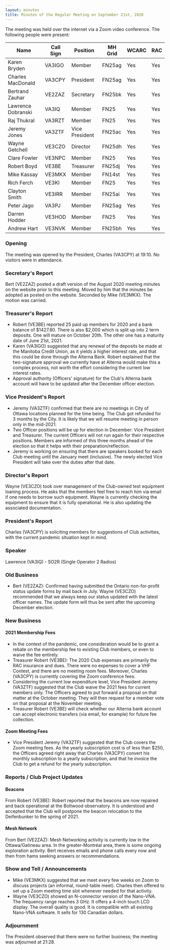 ```yaml
---
layout: minutes
title: Minutes of the Regular Meeting on September 21st, 2020
---
```

The meeting was held over the internet via a Zoom video conference.
The following people were present:

| Name                   | Call Sign  | Position         | MH Grid | WCARC | RAC |
|------------------------|------------|------------------|---------|-------|-----|
| Karen Bryden           | VA3IGO     | Member           | FN25ag  | Yes   | Yes |
| Charles MacDonald      | VA3CPY     | President        | FN25ag  | Yes   | Yes |
| Bertrand Zauhar        | VE2ZAZ     | Secretary        | FN25bk  | Yes   | Yes |
| Lawrence Dobranski     | VA3IQ      | Member           | FN25    | Yes   | Yes |
| Raj Thukral            | VA3RZT     | Member           | FN25    | Yes   | Yes |
| Jeremy Jones           | VA3ZTF     | Vice President   | FN25ac  | Yes   | Yes |
| Wayne Getchell         | VE3CZO     | Director         | FN25dh  | Yes   | Yes |
| Clare Fowler           | VE3NPC     | Member           | FN25    | Yes   | Yes |
| Robert Boyd            | VE3BE      | Treasurer        | FN25dj  | Yes   | Yes |
| Mike Kassay            | VE3MKX     | Member           | FN14st  | Yes   | Yes |
| Rich Ferch             | VE3KI      | Member           | FN25    | Yes   | Yes |
| Clayton Smith          | VE3IRR     | Member           | FN25ai  | Yes   | Yes |
| Peter Jago             | VA3PJ      | Member           | FN25ag  | Yes   | Yes |
| Darren Hodder          | VE3HOD     | Member           | FN25    | Yes   | Yes |
| Andrew Hart            | VE3NVK     | Member           | FN25bh  | Yes   | Yes |

### Opening
The meeting was opened by the President, Charles (VA3CPY) at 19:10.
No visitors were in attendance.

### Secretary's Report
Bert (VE2ZAZ) posted a draft version of the August 2020 meeting minutes on the website prior to this meeting. Moved by him that the minutes be adopted as posted on the website. Seconded by Mike (VE3MKX). The motion was carried.

### Treasurer's Report
- Robert (VE3BE) reported 25 paid up members for 2020 and a bank balance of $1427.80. There is also $2,000 which is split up into 2 term deposits. One will mature on October 20th. The other one has a maturity date of June 21st, 2021.
- Karen (VA3IGO) suggested that any renewal of the deposits be made at the Manitoba Credit Union, as it yields a higher interest rate, and that this could be done through the Alterna Bank. Robert explained that the two-signature approval we currently have at Alterna would make this a complex process, not worth the effort considering the current low interest rates.
- Approval authority (Officers' signature) for the Club's Alterna bank account will have to be updated after the December officer election.

### Vice President's Report
- Jeremy (VA3ZTF) confirmed that there are no meetings in City of Ottawa locations planned for the time being. The Club got refunded for 3 months by the City. It is likely that we will resume meeting in person only in the mid-2021.
- Two Officer positions will be up for election in December: Vice President and Treasurer. The current Officers will not run again for their respective positions. Members are informed of this three months ahead of the election so that it helps with their preparation/reflection.
- Jeremy is working on ensuring that there are speakers booked for each Club meeting until the January meet (inclusive). The newly elected Vice President will take over the duties after that date.

### Director's Report
Wayne (VE3CZO) took over management of the Club-owned test equipment loaning process. He asks that the members feel free to reach him via email if one needs to borrow such equipment. Wayne is currently checking the equipment to ensure that it is fully operational. He is also updating the associated documentation.

### President's Report
Charles (VA3CPY) is soliciting members for suggestions of Club activities, with the current pandemic situation kept in mind.

### Speaker
Lawrence (VA3IQ) - SO2R (Single Operator 2 Radios)

### Old Business
- Bert (VE2ZAZ): Confirmed having submitted the Ontario non-for-profit status update forms by mail back in July. Wayne (VE3CZO) recommended that we always keep our status updated with the latest officer names. The update form will thus be sent after the upcoming December election.

### New Business

#### 2021 Membership Fees
- In the context of the pandemic, one consideration would be to grant a rebate on the membership fee to existing Club members, or even to waive the fee entirely.
- Treasurer Robert (VE3BE): The 2020 Club expenses are primarily the RAC insurance and dues. There were no expenses to cover a VHF Contest, and there are no meeting room fees. Moreover, Charles (VA3CPY) is currently covering the Zoom conference fees.
- Considering the current low expenditure level, Vice President Jeremy (VA3ZTF) suggested that the Club waive the 2021 fees for current members only. The Officers agreed to put forward a proposal on that matter at the October meeting. They will then request for a member vote on that proposal at the November meeting.
- Treasurer Robert (VE3BE) will check whether our Alterna bank account can accept electronic transfers (via email, for example) for future fee collection.

#### Zoom Meeting Fees
- Vice President Jeremy (VA3ZTF) suggested that the Club covers the Zoom meeting fees. As the yearly subscription cost is of less than $250, the Officers agreed right away that Charles (VA3CPY) convert his monthly subscription to a yearly subscription, and that he invoice the Club to get a refund for the yearly subscription.

### Reports / Club Project Updates

#### Beacons
From Robert (VE3BE): Robert reported that the beacons are now repaired and back operational at the Boltwood observatory. It is understood and accepted that the Club will postpone the beacon relocation to the Deifenbunker to the spring of 2021.

#### Mesh Network
From Bert (VE2ZAZ): Mesh Networking activity is currently low in the Ottawa/Gatineau area. In the greater-Montréal area, there is some ongoing exploration activity. Bert receives emails and phone calls every now and then from hams seeking answers or recommendations.

### Show and Tell / Announcements
- Mike (VE3MKX) suggested that we meet every few weeks on Zoom to discuss projects (an informal, round-table meet). Charles then offered to set up a Zoom meeting time slot whenever needed for that activity.
- Wayne (VE3CZO) showed an N-connector version of the Nano-VNA. The frequency range reaches 3 GHz. It offers a 4-inch touch LCD display. The overall quality is good. It is compatible with all existing Nano-VNA software. It sells for 130 Canadian dollars.

### Adjournment
The President observed that there were no further business; the meeting was adjourned at 21:28.
